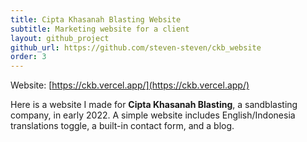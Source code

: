 ```yaml
---
title: Cipta Khasanah Blasting Website
subtitle: Marketing website for a client
layout: github_project
github_url: https://github.com/steven-steven/ckb_website
order: 3
---
```


Website: [https://ckb.vercel.app/](https://ckb.vercel.app/)

Here is a website I made for **Cipta Khasanah Blasting**, a sandblasting company, in early 2022. A simple website includes English/Indonesia translations toggle, a built-in contact form, and a blog.
